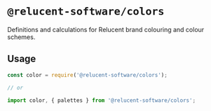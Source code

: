 # `@relucent-software/colors`

Definitions and calculations for Relucent brand colouring and colour schemes.

## Usage

```js
const color = require('@relucent-software/colors');

// or

import color, { palettes } from '@relucent-software/colors';
```
